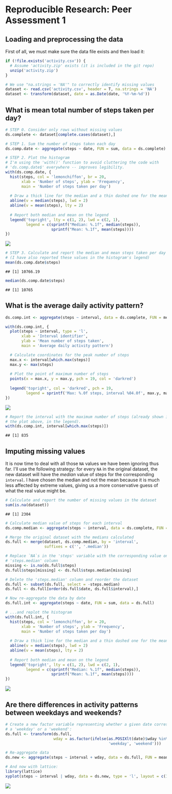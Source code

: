 # Reproducible Research: Peer Assessment 1


## Loading and preprocessing the data

First of all, we must make sure the data file exists and then load it:

```r
if (!file.exists('activity.csv')) {
  # Assume 'activity.zip' exists (it is included in the git repo)
  unzip('activity.zip')
}

# We use "na.strings = 'NA'" to correctly identify missing values
dataset <- read.csv('activity.csv', header = T, na.strings = 'NA')
dataset <- transform(dataset, date = as.Date(date, '%Y-%m-%d'))
```


## What is mean total number of steps taken per day?


```r
# STEP 0. Consider only rows without missing values
ds.complete <- dataset[complete.cases(dataset),]

# STEP 1. Sum the number of steps taken each day
ds.comp.date <- aggregate(steps ~ date, FUN = sum, data = ds.complete)

# STEP 2. Plot the histogram
# I'm using the 'with()' function to avoid cluttering the code with
# 'ds.comp.date$' everywhere -- improves legibility.
with(ds.comp.date, {
  hist(steps, col = 'lemonchiffon', br = 20,
       xlab = 'Number of steps', ylab = 'Frequency',
       main = 'Number of steps taken per day')
  
  # Draw a thick line for the median and a thin dashed one for the mean
  abline(v = median(steps), lwd = 2)
  abline(v = mean(steps), lty = 2)
  
  # Report both median and mean on the legend
  legend('topright', lty = c(1, 2), lwd = c(2, 1),
         legend = c(sprintf("Median: %.1f", median(steps)),
                    sprintf("Mean: %.1f", mean(steps))))
})
```

![](./PA1_template_files/figure-html/bydate-1.png) 


```r
# STEP 3. Calculate and report the median and mean steps taken per day
# (I have also reported these values in the histogram's legend)
mean(ds.comp.date$steps)
```

```
## [1] 10766.19
```

```r
median(ds.comp.date$steps)
```

```
## [1] 10765
```


## What is the average daily activity pattern?


```r
ds.comp.int <- aggregate(steps ~ interval, data = ds.complete, FUN = mean)

with(ds.comp.int, {
  plot(steps ~ interval, type = 'l',
       xlab = 'Interval identifier',
       ylab = 'Mean number of steps taken',
       main = 'Average daily activity pattern')

  # Calculate coordinates for the peak number of steps
  max.x <- interval[which.max(steps)]
  max.y <- max(steps)
  
  # Plot the point of maximum number of steps
  points(x = max.x, y = max.y, pch = 19, col = 'darkred')
  
  legend('topright', col = 'darkred', pch = 19,
         legend = sprintf('Max: %.0f steps, interval %04.0f', max.y, max.x))
})
```

![](./PA1_template_files/figure-html/dailypat-1.png) 


```r
# Report the interval with the maximum number of steps (already shown in
# the plot above, in the legend).
with(ds.comp.int, interval[which.max(steps)])
```

```
## [1] 835
```

## Imputing missing values

It is now time to deal with all those `NA` values we have been ignoring thus far.
I'll use the following strategy: for every `NA` in the original dataset, the new dataset will have the *median* value of steps for the corresponding `interval`. I have chosen the median and not the mean because it is much less affected by extreme values, giving us a more conservative guess of what the real value might be.


```r
# Calculate and report the number of missing values in the dataset
sum(is.na(dataset))
```

```
## [1] 2304
```

```r
# Calculate median value of steps for each interval
ds.comp.median <- aggregate(steps ~ interval, data = ds.complete, FUN = median)

# Merge the original dataset with the medians calculated
ds.full <- merge(dataset, ds.comp.median, by = 'interval',
                 suffixes = c('', '.median'))

# Replace `NA`s in the 'steps' variable with the corresponding value on the
# 'steps.median' column
missing <- is.na(ds.full$steps)
ds.full$steps[missing] <- ds.full$steps.median[missing]

# Delete the 'steps.median' column and reorder the dataset
ds.full <- subset(ds.full, select = -steps.median)
ds.full <- ds.full[order(ds.full$date, ds.full$interval),]

# Now re-aggregate the data by date
ds.full.int <- aggregate(steps ~ date, FUN = sum, data = ds.full)

# ...and replot the histogram
with(ds.full.int, {
  hist(steps, col = 'lemonchiffon', br = 20,
       xlab = 'Number of steps', ylab = 'Frequency',
       main = 'Number of steps taken per day')
  
  # Draw a thick line for the median and a thin dashed one for the mean
  abline(v = median(steps), lwd = 2)
  abline(v = mean(steps), lty = 2)
  
  # Report both median and mean on the legend
  legend('topright', lty = c(1, 2), lwd = c(2, 1),
         legend = c(sprintf("Median: %.1f", median(steps)),
                    sprintf("Mean: %.1f", mean(steps))))
})
```

![](./PA1_template_files/figure-html/missing-1.png) 


## Are there differences in activity patterns between weekdays and weekends?


```r
# Create a new factor variable representing whether a given date corresponds to
# a 'weekday' or a 'weekend':
ds.full <- transform(ds.full,
                     wday = as.factor(ifelse(as.POSIXlt(date)$wday %in% 1:5,
                                             'weekday', 'weekend')))

# Re-aggregate data
ds.new <- aggregate(steps ~ interval + wday, data = ds.full, FUN = mean)

# And now with lattice:
library(lattice)
xyplot(steps ~ interval | wday, data = ds.new, type = 'l', layout = c(1,2))
```

![](./PA1_template_files/figure-html/lattice-1.png) 
